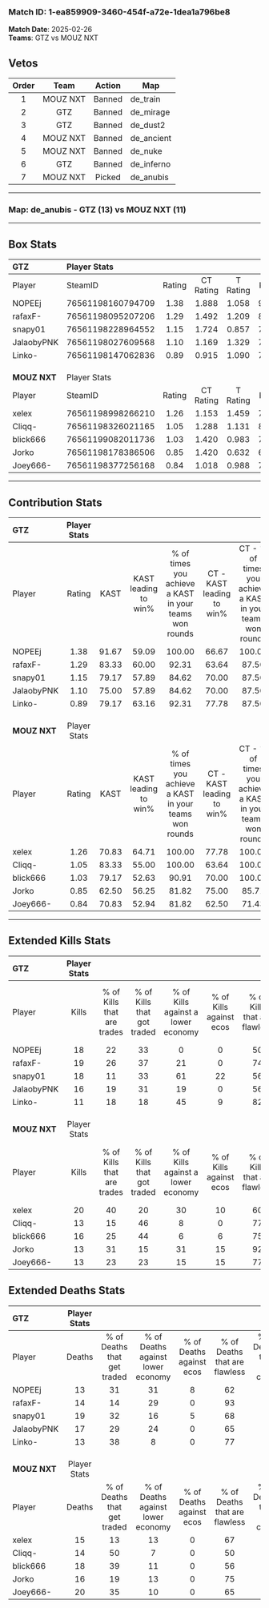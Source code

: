 ### Match ID: 1-ea859909-3460-454f-a72e-1dea1a796be8  
**Match Date**: 2025-02-26  
**Teams**: GTZ vs MOUZ NXT  

## Vetos  

| Order | Team | Action | Map |
| :---: | :--: | :----: | --- |
| 1 | MOUZ NXT | Banned | de_train |
| 2 | GTZ | Banned | de_mirage |
| 3 | GTZ | Banned | de_dust2 |
| 4 | MOUZ NXT | Banned | de_ancient |
| 5 | MOUZ NXT | Banned | de_nuke |
| 6 | GTZ | Banned | de_inferno |
| 7 | MOUZ NXT | Picked | de_anubis |

---  

### **Map**: de_anubis - GTZ (13) vs MOUZ NXT (11)  
---  

## Box Stats  

| **GTZ**      | Player Stats      |        |           |          |       |      |       |         |        |      |     |
| :- | :- | :-: | :-: | :-: | :-: | :-: | :-: | :-: | :-: | :-: | :-: |
| Player       | SteamID           | Rating | CT Rating | T Rating | KAST  | ADR  | Kills | Assists | Deaths | K/D  | HS% |
| NOPEEj       | 76561198160794709 |  1.38  |   1.888   |  1.058   | 91.67 | 83.4 |  18   |    6    |   13   | 1.38 | 61  |
| rafaxF-      | 76561198095207206 |  1.29  |   1.492   |  1.209   | 83.33 | 77.3 |  19   |    1    |   14   | 1.36 | 47  |
| snapy01      | 76561198228964552 |  1.15  |   1.724   |  0.857   | 79.17 | 80.9 |  18   |    7    |   19   | 0.95 | 61  |
| JalaobyPNK   | 76561198027609568 |  1.10  |   1.169   |  1.329   | 75.00 | 86.0 |  16   |    5    |   17   | 0.94 | 50  |
| Linko-       | 76561198147062836 |  0.89  |   0.915   |  1.090   | 79.17 | 43.5 |  11   |    1    |   13   | 0.85 | 63  |
|              |                   |        |           |          |       |      |       |         |        |      |     |
|              |                   |        |           |          |       |      |       |         |        |      |     |
|              |                   |        |           |          |       |      |       |         |        |      |     |
| **MOUZ NXT** | Player Stats      |        |           |          |       |      |       |         |        |      |     |
| Player       | SteamID           | Rating | CT Rating | T Rating | KAST  | ADR  | Kills | Assists | Deaths | K/D  | HS% |
| xelex        | 76561198998266210 |  1.26  |   1.153   |  1.459   | 70.83 | 85.9 |  20   |    5    |   15   | 1.33 | 65  |
| Cliqq-       | 76561198326021165 |  1.05  |   1.288   |  1.131   | 83.33 | 62.3 |  13   |    6    |   14   | 0.93 | 53  |
| blick666     | 76561199082011736 |  1.03  |   1.420   |  0.983   | 79.17 | 61.2 |  16   |    5    |   18   | 0.89 | 56  |
| Jorko        | 76561198178386506 |  0.85  |   1.420   |  0.632   | 62.50 | 64.0 |  13   |    4    |   16   | 0.81 | 30  |
| Joey666-     | 76561198377256168 |  0.84  |   1.018   |  0.988   | 70.83 | 66.2 |  13   |    7    |   20   | 0.65 | 69  |
---  

## Contribution Stats  

| **GTZ**      | Player Stats |       |                      |                                                        |                           |                                                             |                          |                                                            |
| :- | :-: | :-: | :-: | :-: | :-: | :-: | :-: | :-: |
| Player       |    Rating    | KAST  | KAST leading to win% | % of times you achieve a KAST in your teams won rounds | CT - KAST leading to win% | CT - % of times you achieve a KAST in your teams won rounds | T - KAST leading to win% | T - % of times you achieve a KAST in your teams won rounds |
| NOPEEj       |     1.38     | 91.67 |        59.09         |                         100.00                         |           66.67           |                           100.00                            |          50.00           |                           100.00                           |
| rafaxF-      |     1.29     | 83.33 |        60.00         |                         92.31                          |           63.64           |                            87.50                            |          55.56           |                           100.00                           |
| snapy01      |     1.15     | 79.17 |        57.89         |                         84.62                          |           70.00           |                            87.50                            |          44.44           |                           80.00                            |
| JalaobyPNK   |     1.10     | 75.00 |        57.89         |                         84.62                          |           70.00           |                            87.50                            |          44.44           |                           80.00                            |
| Linko-       |     0.89     | 79.17 |        63.16         |                         92.31                          |           77.78           |                            87.50                            |          50.00           |                           100.00                           |
|              |              |       |                      |                                                        |                           |                                                             |                          |                                                            |
|              |              |       |                      |                                                        |                           |                                                             |                          |                                                            |
|              |              |       |                      |                                                        |                           |                                                             |                          |                                                            |
| **MOUZ NXT** | Player Stats |       |                      |                                                        |                           |                                                             |                          |                                                            |
| Player       |    Rating    | KAST  | KAST leading to win% | % of times you achieve a KAST in your teams won rounds | CT - KAST leading to win% | CT - % of times you achieve a KAST in your teams won rounds | T - KAST leading to win% | T - % of times you achieve a KAST in your teams won rounds |
| xelex        |     1.26     | 70.83 |        64.71         |                         100.00                         |           77.78           |                           100.00                            |          50.00           |                           100.00                           |
| Cliqq-       |     1.05     | 83.33 |        55.00         |                         100.00                         |           63.64           |                           100.00                            |          44.44           |                           100.00                           |
| blick666     |     1.03     | 79.17 |        52.63         |                         90.91                          |           70.00           |                           100.00                            |          33.33           |                           75.00                            |
| Jorko        |     0.85     | 62.50 |        56.25         |                         81.82                          |           75.00           |                            85.71                            |          37.50           |                           75.00                            |
| Joey666-     |     0.84     | 70.83 |        52.94         |                         81.82                          |           62.50           |                            71.43                            |          44.44           |                           100.00                           |
---  

## Extended Kills Stats  

| **GTZ**      | Player Stats |                            |                            |                                    |                         |                              |                                 |                                       |                    |           |
| :- | :-: | :-: | :-: | :-: | :-: | :-: | :-: | :-: | :-: | :-: |
| Player       |    Kills     | % of Kills that are trades | % of Kills that got traded | % of Kills against a lower economy | % of Kills against ecos | % of Kills that are flawless | % of Kills that are close duels | % of Kills that are assisted by flash | Pistol Round Kills | AWP Kills |
| NOPEEj       |      18      |             22             |             33             |                 0                  |            0            |              50              |                6                |                   0                   |         2          |     0     |
| rafaxF-      |      19      |             26             |             37             |                 21                 |            0            |              74              |                0                |                  11                   |         3          |    11     |
| snapy01      |      18      |             11             |             33             |                 61                 |           22            |              56              |                6                |                   6                   |         1          |     0     |
| JalaobyPNK   |      16      |             19             |             31             |                 19                 |            0            |              56              |                0                |                   6                   |         0          |     0     |
| Linko-       |      11      |             18             |             18             |                 45                 |            9            |              82              |               18                |                   9                   |         0          |     0     |
|              |              |                            |                            |                                    |                         |                              |                                 |                                       |                    |           |
|              |              |                            |                            |                                    |                         |                              |                                 |                                       |                    |           |
|              |              |                            |                            |                                    |                         |                              |                                 |                                       |                    |           |
| **MOUZ NXT** | Player Stats |                            |                            |                                    |                         |                              |                                 |                                       |                    |           |
| Player       |    Kills     | % of Kills that are trades | % of Kills that got traded | % of Kills against a lower economy | % of Kills against ecos | % of Kills that are flawless | % of Kills that are close duels | % of Kills that are assisted by flash | Pistol Round Kills | AWP Kills |
| xelex        |      20      |             40             |             20             |                 30                 |           10            |              60              |                5                |                   0                   |         3          |     0     |
| Cliqq-       |      13      |             15             |             46             |                 8                  |            0            |              77              |                0                |                  15                   |         0          |     0     |
| blick666     |      16      |             25             |             44             |                 6                  |            6            |              75              |                0                |                   0                   |         5          |     0     |
| Jorko        |      13      |             31             |             15             |                 31                 |           15            |              92              |                0                |                   0                   |         0          |     5     |
| Joey666-     |      13      |             23             |             23             |                 15                 |           15            |              77              |                0                |                   0                   |         2          |     0     |
## Extended Deaths Stats  

| **GTZ**      | Player Stats |                             |                                   |                          |                               |                            |                           |               |
| :- | :-: | :-: | :-: | :-: | :-: | :-: | :-: | :-: |
| Player       |    Deaths    | % of Deaths that get traded | % of Deaths against lower economy | % of Deaths against ecos | % of Deaths that are flawless | % of Deaths that are close | % of Deaths while blinded | Deaths to AWP |
| NOPEEj       |      13      |             31              |                31                 |            8             |              62               |             0              |             8             |       1       |
| rafaxF-      |      14      |             14              |                29                 |            0             |              93               |             0              |             7             |       3       |
| snapy01      |      19      |             32              |                16                 |            5             |              68               |             0              |             0             |       0       |
| JalaobyPNK   |      17      |             29              |                24                 |            0             |              65               |             6              |             0             |       1       |
| Linko-       |      13      |             38              |                 8                 |            0             |              77               |             0              |             0             |       0       |
|              |              |                             |                                   |                          |                               |                            |                           |               |
|              |              |                             |                                   |                          |                               |                            |                           |               |
|              |              |                             |                                   |                          |                               |                            |                           |               |
| **MOUZ NXT** | Player Stats |                             |                                   |                          |                               |                            |                           |               |
| Player       |    Deaths    | % of Deaths that get traded | % of Deaths against lower economy | % of Deaths against ecos | % of Deaths that are flawless | % of Deaths that are close | % of Deaths while blinded | Deaths to AWP |
| xelex        |      15      |             13              |                13                 |            0             |              67               |             7              |             7             |       2       |
| Cliqq-       |      14      |             50              |                 7                 |            0             |              50               |             7              |             7             |       2       |
| blick666     |      18      |             39              |                11                 |            0             |              56               |             6              |             6             |       3       |
| Jorko        |      16      |             19              |                13                 |            0             |              75               |             6              |             6             |       1       |
| Joey666-     |      20      |             35              |                10                 |            0             |              65               |             0              |             5             |       3       |
